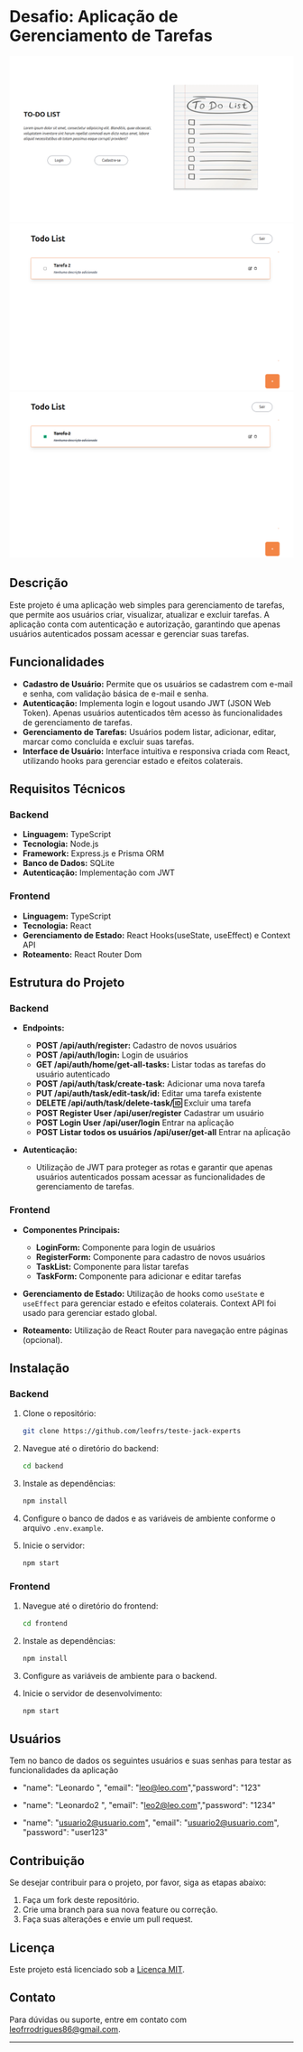 # Desafio: Aplicação de Gerenciamento de Tarefas

![Tela principal](/images/1.png)
![Tela Tasks](/images/2.png)
![Tela tasks marcada concluída](/images/3.png)

## Descrição

Este projeto é uma aplicação web simples para gerenciamento de tarefas, que permite aos usuários criar, visualizar, atualizar e excluir tarefas. A aplicação conta com autenticação e autorização, garantindo que apenas usuários autenticados possam acessar e gerenciar suas tarefas.

## Funcionalidades

- **Cadastro de Usuário:** Permite que os usuários se cadastrem com e-mail e senha, com validação básica de e-mail e senha.
- **Autenticação:** Implementa login e logout usando JWT (JSON Web Token). Apenas usuários autenticados têm acesso às funcionalidades de gerenciamento de tarefas.
- **Gerenciamento de Tarefas:** Usuários podem listar, adicionar, editar, marcar como concluída e excluir suas tarefas.
- **Interface de Usuário:** Interface intuitiva e responsiva criada com React, utilizando hooks para gerenciar estado e efeitos colaterais.

## Requisitos Técnicos

### Backend

- **Linguagem:** TypeScript
- **Tecnologia:** Node.js
- **Framework:** Express.js e Prisma ORM
- **Banco de Dados:** SQLite
- **Autenticação:** Implementação com JWT

### Frontend

- **Linguagem:** TypeScript
- **Tecnologia:** React
- **Gerenciamento de Estado:** React Hooks(useState, useEffect) e Context API
- **Roteamento:** React Router Dom

## Estrutura do Projeto

### Backend

- **Endpoints:**

  - **POST /api/auth/register:** Cadastro de novos usuários
  - **POST /api/auth/login:** Login de usuários
  - **GET /api/auth/home/get-all-tasks:** Listar todas as tarefas do usuário autenticado
  - **POST /api/auth/task/create-task:** Adicionar uma nova tarefa
  - **PUT /api/auth/task/edit-task/id:** Editar uma tarefa existente
  - **DELETE /api/auth/task/delete-task/:id:** Excluir uma tarefa
  - **POST Register User /api/user/register** Cadastrar um usuário
  - **POST Login User /api/user/login** Entrar na apĺicação
  - **POST Listar todos os usuários /api/user/get-all** Entrar na apĺicação

- **Autenticação:**
  - Utilização de JWT para proteger as rotas e garantir que apenas usuários autenticados possam acessar as funcionalidades de gerenciamento de tarefas.

### Frontend

- **Componentes Principais:**

  - **LoginForm:** Componente para login de usuários
  - **RegisterForm:** Componente para cadastro de novos usuários
  - **TaskList:** Componente para listar tarefas
  - **TaskForm:** Componente para adicionar e editar tarefas

- **Gerenciamento de Estado:** Utilização de hooks como `useState` e `useEffect` para gerenciar estado e efeitos colaterais. Context API foi usado para gerenciar estado global.

- **Roteamento:** Utilização de React Router para navegação entre páginas (opcional).

## Instalação

### Backend

1. Clone o repositório:

   ```bash
   git clone https://github.com/leofrs/teste-jack-experts
   ```

2. Navegue até o diretório do backend:

   ```bash
   cd backend
   ```

3. Instale as dependências:

   ```bash
   npm install
   ```

4. Configure o banco de dados e as variáveis de ambiente conforme o arquivo `.env.example`.

5. Inicie o servidor:

   ```bash
   npm start
   ```

### Frontend

1. Navegue até o diretório do frontend:

   ```bash
   cd frontend
   ```

2. Instale as dependências:

   ```bash
   npm install
   ```

3. Configure as variáveis de ambiente para o backend.

4. Inicie o servidor de desenvolvimento:

   ```bash
   npm start
   ```

## Usuários

Tem no banco de dados os seguintes usuários e suas senhas para testar as funcionalidades da aplicação

- "name": "Leonardo ", "email": "leo@leo.com","password": "123"

- "name": "Leonardo2 ", "email": "leo2@leo.com","password": "1234"

- "name": "usuario2@usuario.com", "email": "usuario2@usuario.com", "password": "user123"

## Contribuição

Se desejar contribuir para o projeto, por favor, siga as etapas abaixo:

1. Faça um fork deste repositório.
2. Crie uma branch para sua nova feature ou correção.
3. Faça suas alterações e envie um pull request.

## Licença

Este projeto está licenciado sob a [Licença MIT](LICENSE).

## Contato

Para dúvidas ou suporte, entre em contato com [leofrrodrigues86@gmail.com](mailto:leofrrodrigues86@gmail.com).

---
